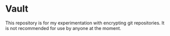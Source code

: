 # Vault

This repository is for my experimentation with encrypting git repositories.
It is not recommended for use by anyone at the moment.
